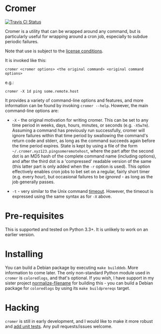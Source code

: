 # Cromer

[![Travis CI Status](https://travis-ci.org/andrewferrier/cromer.svg?branch=master)](https://travis-ci.org/andrewferrier/cromer)

Cromer is a utility that can be wrapped around any command, but is
particularly useful for wrapping around a cron job, especially to subdue
periodic failures.

Note that use is subject to the [license
conditions](https://github.com/andrewferrier/cromer/blob/master/LICENSE.txt).

It is invoked like this:

    cromer <cromer options> <the original command> <original command options>

e.g.:

    cromer -X 1d ping some.remote.host

It provides a variety of command-line options and features, and more
information can be found by invoking `cromer --help`. However, the main
command-line options are:

* `-X` - the original motivation for writing cromer. This can be set to any
  time period in weeks, days, hours, minutes, or seconds (e.g. `-X5w7m`).
  Assuming a command has previously run successfully, cromer will ignore
  failures within that time period by swallowing the command's return code and
  stderr, as long as the command succeeds again before the time period
  expires. State is kept by using a file of the form
  `~/.cromer.xyz123.pingsomeremotehost`, where the part after the second dot
  is an MD5 hash of the complete command name (including options), and after
  the third dot is a 'compressed' readable version of the same (this latter
  part is only added when the `-r` option is used). This option effectively
  enables cron jobs to bet set on a regular, fairly short timer (e.g. every
  hour), but occasional failures to be *ignored* - as long as the job
  generally passes.

* `-t` - very similar to the Unix command
  [timeout](http://man7.org/linux/man-pages/man1/timeout.1.html). However, the
  timeout is expressed using the same syntax as for `-X` above.

# Pre-requisites

This is supported and tested on Python 3.3+. It is unlikely to work on an earlier version.

# Installing

You can build a Debian package by executing `make builddeb`. More information
to come later. The only non-standard Python module used in `cromer` is
`coloredlogs`, and that's optional. If you wish, I have support in my sister
project
[normalize-filename](https://github.com/andrewferrier/normalize-filename/blob/master/Makefile)
for building this - you can build a Debian package for `coloredlogs` by using
its `make buildprereqs` target.

# Hacking

`cromer` is still in early development, and I would like to make it more
robust and [add unit
tests](https://github.com/andrewferrier/cromer/issues/10). Any pull
requests/issues welcome.
